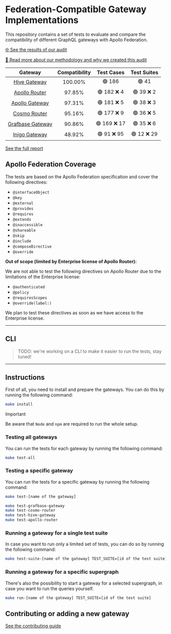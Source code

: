 # Federation-Compatible Gateway Implementations

This repository contains a set of tests to evaluate and compare the compatibility of different GraphQL gateways with Apollo Federation.

[🌐 See the results of our audit](https://the-guild.dev/graphql/hive/federation-gateway-audit)

[📖 Read more about our methodology and why we created this audit](https://the-guild.dev/graphql/hive/federation-gateway-audit#manifesto)

<!-- gateways:start -->

|                               Gateway                                | Compatibility |  Test Cases  | Test Suites |
| :------------------------------------------------------------------: | :-----------: | :----------: | :---------: |
|   [Hive Gateway](https://the-guild.dev/graphql/hive/docs/gateway)    |    100.00%    |    🟢 186    |    🟢 41    |
|           [Apollo Router](https://www.apollographql.com/)            |    97.85%     | 🟢 182 ❌ 4  | 🟢 39 ❌ 2  |
|           [Apollo Gateway](https://www.apollographql.com/)           |    97.31%     | 🟢 181 ❌ 5  | 🟢 38 ❌ 3  |
|               [Cosmo Router](https://wundergraph.com)                |    95.16%     | 🟢 177 ❌ 9  | 🟢 36 ❌ 5  |
|               [Grafbase Gateway](https://grafbase.com)               |    90.86%     | 🟢 169 ❌ 17 | 🟢 35 ❌ 6  |
|                  [Inigo Gateway](https://inigo.io)                   |    48.92%     | 🟢 91 ❌ 95  | 🟢 12 ❌ 29 |

<!-- gateways:end -->

[See the full report](./REPORT.md)

## Apollo Federation Coverage

The tests are based on the Apollo Federation specification and cover the following directives:

- `@interfaceObject`
- `@key`
- `@external`
- `@provides`
- `@requires`
- `@extends`
- `@inaccessible`
- `@shareable`
- `@skip`
- `@include`
- `@composeDirective`
- `@override`

**Out of scope (limited by Enterprise license of Apollo Router):**

We are not able to test the following directives on Apollo Router due to the limitations of the Enterprise license:

- `@authenticated`
- `@policy`
- `@requiresScopes`
- `@override(label:)`

We plan to test these directives as soon as we have access to the Enterprise license.

---

## CLI

> TODO: we're working on a CLI to make it easier to run the tests, stay tuned!

---

## Instructions

First of all, you need to install and prepare the gateways. You can do this by running the following command:

```bash
make install
```

> [!IMPORTANT]
> Be aware that `Node` and `npm` are required to run the whole setup.

### Testing all gateways

You can run the tests for each gateway by running the following command:

```bash
make test-all
```

### Testing a specific gateway

You can run the tests for a specific gateway by running the following command:

```bash
make test-[name of the gateway]

make test-grafbase-gateway
make test-cosmo-router
make test-hive-gateway
make test-apollo-router
```

### Running a gateway for a single test suite

In case you want to run only a limited set of tests, you can do so by running the following command:

```bash
make test-suite-[name of the gateway] TEST_SUITE=[id of the test suite]
```

### Running a gateway for a specific supergraph

There's also the possibility to start a gateway for a selected supergraph, in case you want to run the queries yourself.

```bash
make run-[name of the gateway] TEST_SUITE=[id of the test suite]
```

## Contributing or adding a new gateway

[See the contributing guide](./.github/CONTRIBUTING.md)
